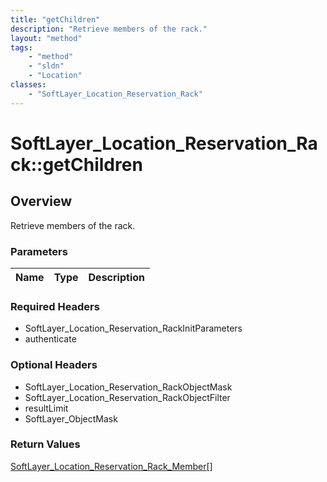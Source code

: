 ```yaml
---
title: "getChildren"
description: "Retrieve members of the rack."
layout: "method"
tags:
    - "method"
    - "sldn"
    - "Location"
classes:
    - "SoftLayer_Location_Reservation_Rack"
---
```

# SoftLayer_Location_Reservation_Rack::getChildren
## Overview 
Retrieve members of the rack.

### Parameters 
|Name | Type | Description |
| --- | --- | --- |


### Required Headers
* SoftLayer_Location_Reservation_RackInitParameters
* authenticate

### Optional Headers
* SoftLayer_Location_Reservation_RackObjectMask
* SoftLayer_Location_Reservation_RackObjectFilter
* resultLimit
* SoftLayer_ObjectMask

### Return Values
<a href='/reference/datatypes/SoftLayer_Location_Reservation_Rack_Member'>SoftLayer_Location_Reservation_Rack_Member[] </a>
